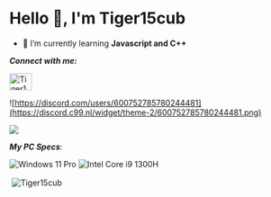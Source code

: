 <h1 align="left">Hello 👋, I'm Tiger15cub</h1>

- 🌱 I’m currently learning **Javascript and C++**


***Connect with me:***
<p align="left">
<a href="https://discord.gg/aPRZMBzp6x" target="blank"><img align="center" src="https://raw.githubusercontent.com/rahuldkjain/github-profile-readme-generator/master/src/images/icons/Social/discord.svg" alt="Tiger15cub" height="30" width="40" /></a>
</p>

![https://discord.com/users/600752785780244481](https://discord.c99.nl/widget/theme-2/600752785780244481.png)

![](https://img.shields.io/github/followers/Tiger15cub?style=for-the-badge&logo=github)



***My PC Specs***:

![Windows 11 Pro](https://img.shields.io/badge/Windows-11_Pro-blue?logo=windows11)
![Intel Core i9 1300H](https://img.shields.io/badge/Intel%20Core%20i9%201300H-darkred?logo=intel)

<p>&nbsp;<img align="center" src="https://github-readme-stats.vercel.app/api?username=Tiger15cub&show_icons=true&locale=en" alt="Tiger15cub" /></p>



